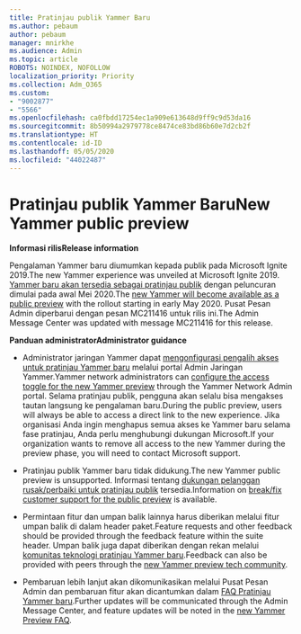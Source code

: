 ```yaml
---
title: Pratinjau publik Yammer Baru
ms.author: pebaum
author: pebaum
manager: mnirkhe
ms.audience: Admin
ms.topic: article
ROBOTS: NOINDEX, NOFOLLOW
localization_priority: Priority
ms.collection: Adm_O365
ms.custom:
- "9002877"
- "5566"
ms.openlocfilehash: ca0fbdd17254ec1a909e613648d9ff9c9d53da16
ms.sourcegitcommit: 8b50994a2979778ce8474ce83bd86b60e7d2cb2f
ms.translationtype: HT
ms.contentlocale: id-ID
ms.lasthandoff: 05/05/2020
ms.locfileid: "44022487"
---
```

# <a name="new-yammer-public-preview"></a><span data-ttu-id="7fda5-102">Pratinjau publik Yammer Baru</span><span class="sxs-lookup"><span data-stu-id="7fda5-102">New Yammer public preview</span></span>

<span data-ttu-id="7fda5-103">**Informasi rilis**</span><span class="sxs-lookup"><span data-stu-id="7fda5-103">**Release information**</span></span>

<span data-ttu-id="7fda5-104">Pengalaman Yammer baru diumumkan kepada publik pada Microsoft Ignite 2019.</span><span class="sxs-lookup"><span data-stu-id="7fda5-104">The new Yammer experience was unveiled at Microsoft Ignite 2019.</span></span> <span data-ttu-id="7fda5-105">[Yammer baru akan tersedia sebagai pratinjau publik](https://docs.microsoft.com/yammer/get-started-with-yammer/newyammer-faq) dengan peluncuran dimulai pada awal Mei 2020.</span><span class="sxs-lookup"><span data-stu-id="7fda5-105">The [new Yammer will become available as a public preview](https://docs.microsoft.com/yammer/get-started-with-yammer/newyammer-faq) with the rollout starting in early May 2020.</span></span> <span data-ttu-id="7fda5-106">Pusat Pesan Admin diperbarui dengan pesan MC211416 untuk rilis ini.</span><span class="sxs-lookup"><span data-stu-id="7fda5-106">The Admin Message Center was updated with message MC211416 for this release.</span></span>

<span data-ttu-id="7fda5-107">**Panduan administrator**</span><span class="sxs-lookup"><span data-stu-id="7fda5-107">**Administrator guidance**</span></span>

- <span data-ttu-id="7fda5-108">Administrator jaringan Yammer dapat [mengonfigurasi pengalih akses untuk pratinjau Yammer baru](https://docs.microsoft.com/yammer/get-started-with-yammer/administrative-settings-opt-in-newyammer) melalui portal Admin Jaringan Yammer.</span><span class="sxs-lookup"><span data-stu-id="7fda5-108">Yammer network administrators can [configure the access toggle for the new Yammer preview](https://docs.microsoft.com/yammer/get-started-with-yammer/administrative-settings-opt-in-newyammer) through the Yammer Network Admin portal.</span></span> <span data-ttu-id="7fda5-109">Selama pratinjau publik, pengguna akan selalu bisa mengakses tautan langsung ke pengalaman baru.</span><span class="sxs-lookup"><span data-stu-id="7fda5-109">During the public preview, users will always be able to access a direct link to the new experience.</span></span> <span data-ttu-id="7fda5-110">Jika organisasi Anda ingin menghapus semua akses ke Yammer baru selama fase pratinjau, Anda perlu menghubungi dukungan Microsoft.</span><span class="sxs-lookup"><span data-stu-id="7fda5-110">If your organization wants to remove all access to the new Yammer during the preview phase, you will need to contact Microsoft support.</span></span>

- <span data-ttu-id="7fda5-111">Pratinjau publik Yammer baru tidak didukung.</span><span class="sxs-lookup"><span data-stu-id="7fda5-111">The new Yammer public preview is unsupported.</span></span> <span data-ttu-id="7fda5-112">Informasi tentang [dukungan pelanggan rusak/perbaiki untuk pratinjau publik](https://docs.microsoft.com/yammer/get-started-with-yammer/newyammer-faq#yammer-preview-customer-support) tersedia.</span><span class="sxs-lookup"><span data-stu-id="7fda5-112">Information on [break/fix customer support for the public preview](https://docs.microsoft.com/yammer/get-started-with-yammer/newyammer-faq#yammer-preview-customer-support) is available.</span></span>

- <span data-ttu-id="7fda5-113">Permintaan fitur dan umpan balik lainnya harus diberikan melalui fitur umpan balik di dalam header paket.</span><span class="sxs-lookup"><span data-stu-id="7fda5-113">Feature requests and other feedback should be provided through the feedback feature within the suite header.</span></span> <span data-ttu-id="7fda5-114">Umpan balik juga dapat diberikan dengan rekan melalui [komunitas teknologi pratinjau Yammer baru](https://techcommunity.microsoft.com/t5/new-yammer-preview/bd-p/NewYammerPreview).</span><span class="sxs-lookup"><span data-stu-id="7fda5-114">Feedback can also be provided with peers through the [new Yammer preview tech community](https://techcommunity.microsoft.com/t5/new-yammer-preview/bd-p/NewYammerPreview).</span></span>

- <span data-ttu-id="7fda5-115">Pembaruan lebih lanjut akan dikomunikasikan melalui Pusat Pesan Admin dan pembaruan fitur akan dicantumkan dalam [FAQ Pratinjau Yammer baru](https://docs.microsoft.com/yammer/get-started-with-yammer/newyammer-faq).</span><span class="sxs-lookup"><span data-stu-id="7fda5-115">Further updates will be communicated through the Admin Message Center, and feature updates will be noted in the [new Yammer Preview FAQ](https://docs.microsoft.com/yammer/get-started-with-yammer/newyammer-faq).</span></span>
